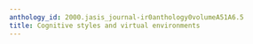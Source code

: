 ```yaml
---
anthology_id: 2000.jasis_journal-ir0anthology0volumeA51A6.5
title: Cognitive styles and virtual environments
---
```

